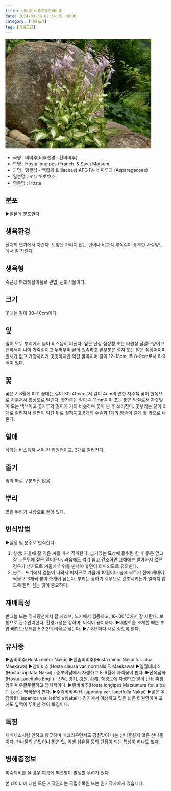 ```yaml
---
title: 비비추_비추천명흰비비추
date: 2024-03-30 02:34:35 +0800
category: [식물도감]
tag: [식물도감]
---
```




![비비추[비추천명 : 흰비비추]](/assets/img/fileUpload/plants/basic/Liliaceae/Hosta/734/1_th2.JPG)
- 국명 : 비비추[비추천명 : 흰비비추]
- 학명 : Hosta longipes (Franch. & Sav.) Matsum.
- 과명 : 앵글러 - 백합과 (Liliaceae) APG Ⅳ- 비짜루과 (Asparagaceae)
- 일본명 : イワギボウシ
- 영문명 : Hosta


## 분포
▶일본에 분포한다.
## 생육환경
산지의 냇가에서 자란다. 토양은 가리지 않는 편이나 비교적 부식질이 풍부한 사질양토에서 잘 자란다.
## 생육형
숙근성 여러해살이풀로 관엽, 관화식물이다.
## 크기
꽃대는 길이 30-40cm이다.
## 잎
잎이 모두 뿌리에서 돋아 비스듬히 퍼진다. 잎은 난상 심장형 또는 타원상 달걀모양이고 진록색이 나며 가죽질이고 두꺼우며 끝이 뾰족하고 밑부분은 절저 또는 얕은 심장저이며 윤채가 없고 가장자리가 밋밋하지만 약간 굴곡지며 길이 12-13cm, 폭 8-9cm로서 8-9맥이 있다.
## 꽃
꽃은 7-8월에 피고 꽃대는 길이 30-40cm로서 길이 4cm의 연한 자주색 꽃이 한쪽으로 치우쳐서 총상으로 달린다. 꽃자루는 길이 4-11mm이며 포는 얇은 막질로서 자줏빛이 도는 백색이고 꽃자루와 길이가 거의 비슷하며 꽃이 핀 후 쓰러진다. 꽃부리는 끝이 6개로 갈라져서 열편이 약간 뒤로 젖혀지고 6개의 수술과 1개의 암술이 길게 꽃 밖으로 나온다.
## 열매
삭과는 비스듬히 서며 긴 타원형이고, 3개로 갈라진다.
## 줄기
잎과 따로 구분되진 않음.
## 뿌리
많은 뿌리가 사방으로 뻗어 있다.
## 번식방법
▶실생 및 분주로 번식한다.
1. 실생: 가을에 잘 익은 씨를 따서 직파한다. 습기있는 묘상에 흩뿌림 한 후 흙은 덮고 잘 누른뒤에 짚은 덮어둔다. 과습해도 썩기 쉽고 건조하면 그해에는 발아하지 않은 경우가 생기므로 겨울에 추위를 만나야 휴면이 타파되므로 유의한다.
2. 분주 : 포기에서 곁눈이 나와서 퍼지므로 가을에 10월이나 봄에 싹트기 전에 캐내어 싹을 2-3개씩 붙여 쪼개어 심는다. 뿌리는 상하기 쉬우므로 건조시키든가 얼리지 않도록 빨리 심는 것이 중요하다.
## 재배특성
반그늘 또는 직사광선에서 잘 자라며, 노지에서 월동하고, 16~30℃에서 잘 자란다. 보통으로 관수관리한다. 환경내성은 강하며, 이식이 용이하다.
▶배합토를 조제할 때는 부엽:배합토:모래를 5:3:2의 비율로 섞는다. 
▶7-8년마다 새로 심도록 한다.
## 유사종
▶좀비비추(Hosta minor Nakai)
▶흰좀비비추(Hosta minor Nakai for. alba Maekawa)
▶참비비추(Hosta clausa var. normalis F. Maekawa) 
▶일월비비추(Hosta capitata Nakai) : 중부이남에서 자생하고 8-9월에 자색꽃이 핀다.
▶산옥잠화(Hosta Lancifolia Engl.) : 전남, 경기, 강원, 황해, 함경도에 자생하고 잎이 난상 피침형이며 우글쭈글하고 담자색이다. 
▶흰비비추(Hosta longipes Matsumura for. alba T. Lee) : 백색꽃이 핀다. 
▶주걱비비추(H. japonica var. lancifolia Nakai)
▶넓은 옥잠화(H. japanica var. latifolia Nakai) : 경기에서 야생하고 잎은 넓은 타원형이며 포에도 잎맥이 뚜렷한 것이 특징이다.
## 특징
재배채소처럼 연하고 향긋하며 매끄러우면서도 감칠맛이 나는 산나물같지 않은 산나물이다. 산나물의 쓴맛이나 떫은 맛, 억센 섬유질 등의 단점이 되는 특성이 하나도 없다.
## 병해충정보
미숙퇴비를 쓸 경우 여름에 백견병이 발생할 우려가 있다.






본 데이터에 대한 모든 저작권리는 국립수목원 또는 원저작자에게 있습니다.
